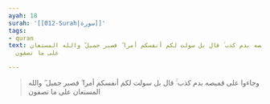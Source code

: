 ```yaml
---
ayah: 18
surah: '[[012-Surah|سورة]]'
tags:
- quran
text: وجاءوا على قميصه بدم كذب ۚ قال بل سولت لكم أنفسكم أمرا ۖ فصبر جميل ۖ والله المستعان
  على ما تصفون

---
```

> وجاءوا على قميصه بدم كذب ۚ قال بل سولت لكم أنفسكم أمرا ۖ فصبر جميل ۖ والله المستعان على ما تصفون
